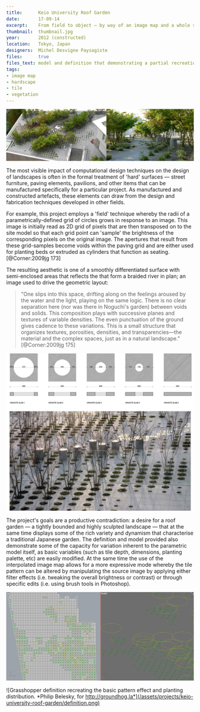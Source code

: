 ```yaml
---
title:      Keio University Roof Garden
date:       17-09-14
excerpt:    From field to object — by way of an image map and a whole set of tiles.
thumbnail:  thumbnail.jpg
year:       2012 (constructed)
location:   Tokyo, Japan
designers:  Michel Desvigne Paysagiste
files:      true
files_text: model and definition that demonstrating a partial recreation of this project
tags:
- image map
- hardscape
- tile
- vegetation
---
```


![*Image via MBP website's project page (http://micheldesvignepaysagiste.com/en/keio-university-慶應義塾)*](/assets/projects/keio-university-roof-garden/1.jpg)

The most visible impact of computational design techniques on the design of landscapes is often in the formal treatment of 'hard' surfaces — street furniture, paving elements, pavilions, and other items that can be manufactured specifically for a particular project. As manufactured and constructed artefacts, these elements can draw from the design and fabrication techniques developed in other fields.

For example, this project employs a 'field' technique whereby the radii of a  parametrically-defined grid of circles grows in response to an image. This image is initially read as 2D grid of pixels that are then transposed on to the site model so that each grid point can 'sample' the brightness of the corresponding pixels on the original image. The apertures that result from these grid-samples become voids within the paving grid and are either used for planting beds or extruded as cylinders that function as seating.[@Corner:2009jg 173]

The resulting aesthetic is one of a smoothly differentiated surface with semi-enclosed areas that reflects the that form a braided river in plan; an image used to drive the geometric layout:

> "One slips into this space, drifting along on the feelings aroused by the water and the light, playing on the same logic. There is no clear separation here (nor was there in Noguchi's garden) between voids and solids. This composition plays with successive planes and textures of variable densities. The even punctuation of the ground gives cadence to these variations. This is a small structure that organizes textures, porosities, densities, and transparencies—the material and the complex spaces, just as in a natural landscape." [@Corner:2009jg 175]

![The different types of granite slab in terms of their dimensions and appearance in the resulting design. *Image via 'Intermediate Natures, The Landscapes of Michel Desvigne' (2009) p172*](/assets/projects/keio-university-roof-garden/2.jpg)

The project's goals are a productive contradiction: a desire for a roof garden — a tightly bounded and highly sculpted landscape — that at the same time displays some of the rich variety and dynamism that characterise a traditional Japanese garden. The definition and model provided also demonstrate some of the capacity for variation inherent to the parametric model itself, as basic variables (such as tile depth,  dimensions, planting palette, etc) are easily modified. At the same time the use of the interpolated image map allows for a more expressive mode whereby the tile pattern can be altered by manipulating the source image by applying either filter effects (i.e. tweaking the overall brightness or contrast) or through specific edits (i.e. using brush tools in Photoshop).

![](/assets/projects/keio-university-roof-garden/model.png)

![Grasshopper definition recreating the basic pattern effect and planting distribution. *Philip Belesky, for http://groundhog.la*](/assets/projects/keio-university-roof-garden/definition.png)
